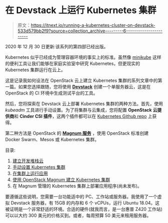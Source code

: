 # 在 Devstack 上运行 Kubernetes 集群

> 原文：<https://itnext.io/running-a-kubernetes-cluster-on-devstack-533d579bb2f9?source=collection_archive---------6----------------------->

2020 年 12 月 30 日更新:该系列的第四部已经出版。

Kubernetes 似乎已经成为管理容器环境的事实上的标准。虽然像 [minikube](https://minikube.sigs.k8s.io/docs/) 这样的便利工具让我们能够在家庭实验室中研究 Kubernetes，但更现实的 Kubernetes 集群运行在云上。

这是记录我如何设法在 OpenStack 云上建立 Kubernetes 集群的系列文章中的第一篇。如果您选择跟随，您将使用 [**Devstack**](https://docs.openstack.org/devstack/latest/) 创建一个单服务器云，这是在 OpenStack 的 CI 环境中生成测试平台的工具。

然后，您将探索在 Devstack 云上部署 Kubernetes 集群的两种方法。首先，使用 *kubeadm* 工具进行手动设置。为了将集群与云集成，您将配置 **OpenStack 云提供商**和 **Cinder CSI 插件**，这两个插件都可以在 [Kubernetes Github repo](https://github.com/kubernetes/cloud-provider-openstack) 上获得。

第二种方法是 OpenStack 的 [**Magnum 服务**](https://docs.openstack.org/magnum/latest/) ，使用 OpenStack 标准创建 Docker Swarm、Mesos 或 Kubernetes 集群。

目录:

1.  [建立开发堆栈云](https://berndbausch.medium.com/a-single-server-devstack-cloud-as-a-kubernetes-platform-cd30e28e405a)
2.  [手动设置 Kubernetes 集群](https://berndbausch.medium.com/a-kubernetes-cluster-with-openstack-cloud-provider-and-cinder-plugin-b3f058ce898c)
3.  [在集群上运行应用](https://berndbausch.medium.com/kubernetes-on-devstack-part-3-running-applications-on-the-cluster-f15cf4762822)
4.  [使用 OpenStack Magnum 建立 Kubernetes 集群](https://berndbausch.medium.com/using-openstack-magnum-to-create-a-kubernetes-cluster-af8ec3cfbda5)
5.  在 Magnum 管理的 Kubernetes 集群上部署应用程序(尚未发布)。

要遵循这些说明，您需要一台功能适中的 PC、工作站或服务器。我使用了一个虚拟 Devstack 服务器，有 15GB 的内存和 6 个 vCPUs，运行 Ubuntu 18.04。这被证明是一个非常舒适的环境。合适的硬件(就我而言，是一台惠普 Z420 工作站)可以以大约 300 美元的价格买到。或者，每周预算 50 美元来租用服务器。